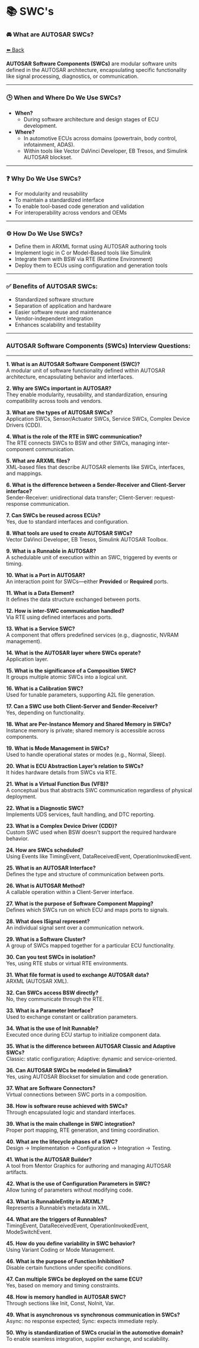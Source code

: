 # 📚 SWC's 

### 🚘 What are AUTOSAR SWCs?
<a class="back-sidebar-btn" href="javascript:history.back()">⬅️ Back</a>

**AUTOSAR Software Components (SWCs)** are modular software units defined in the AUTOSAR architecture, encapsulating specific functionality like signal processing, diagnostics, or communication.

---

### 🕒 When and Where Do We Use SWCs?

- **When?**
  - During software architecture and design stages of ECU development.
- **Where?**
  - In automotive ECUs across domains (powertrain, body control, infotainment, ADAS).
  - Within tools like Vector DaVinci Developer, EB Tresos, and Simulink AUTOSAR blockset.

---

### ❓ Why Do We Use SWCs?

- For modularity and reusability
- To maintain a standardized interface
- To enable tool-based code generation and validation
- For interoperability across vendors and OEMs

---

### ⚙️ How Do We Use SWCs?

- Define them in ARXML format using AUTOSAR authoring tools
- Implement logic in C or Model-Based tools like Simulink
- Integrate them with BSW via RTE (Runtime Environment)
- Deploy them to ECUs using configuration and generation tools

---

### ✅ Benefits of AUTOSAR SWCs:

- Standardized software structure
- Separation of application and hardware
- Easier software reuse and maintenance
- Vendor-independent integration
- Enhances scalability and testability

---

### **AUTOSAR Software Components (SWCs) Interview Questions**:

---

**1. What is an AUTOSAR Software Component (SWC)?**  
A modular unit of software functionality defined within AUTOSAR architecture, encapsulating behavior and interfaces.

**2. Why are SWCs important in AUTOSAR?**  
They enable modularity, reusability, and standardization, ensuring compatibility across tools and vendors.

**3. What are the types of AUTOSAR SWCs?**  
Application SWCs, Sensor/Actuator SWCs, Service SWCs, Complex Device Drivers (CDD).

**4. What is the role of the RTE in SWC communication?**  
The RTE connects SWCs to BSW and other SWCs, managing inter-component communication.

**5. What are ARXML files?**  
XML-based files that describe AUTOSAR elements like SWCs, interfaces, and mappings.

**6. What is the difference between a Sender-Receiver and Client-Server interface?**  
Sender-Receiver: unidirectional data transfer; Client-Server: request-response communication.

**7. Can SWCs be reused across ECUs?**  
Yes, due to standard interfaces and configuration.

**8. What tools are used to create AUTOSAR SWCs?**  
Vector DaVinci Developer, EB Tresos, Simulink AUTOSAR Toolbox.

**9. What is a Runnable in AUTOSAR?**  
A schedulable unit of execution within an SWC, triggered by events or timing.

**10. What is a Port in AUTOSAR?**  
An interaction point for SWCs—either **Provided** or **Required** ports.

**11. What is a Data Element?**  
It defines the data structure exchanged between ports.

**12. How is inter-SWC communication handled?**  
Via RTE using defined interfaces and ports.

**13. What is a Service SWC?**  
A component that offers predefined services (e.g., diagnostic, NVRAM management).

**14. What is the AUTOSAR layer where SWCs operate?**  
Application layer.

**15. What is the significance of a Composition SWC?**  
It groups multiple atomic SWCs into a logical unit.

**16. What is a Calibration SWC?**  
Used for tunable parameters, supporting A2L file generation.

**17. Can a SWC use both Client-Server and Sender-Receiver?**  
Yes, depending on functionality.

**18. What are Per-Instance Memory and Shared Memory in SWCs?**  
Instance memory is private; shared memory is accessible across components.

**19. What is Mode Management in SWCs?**  
Used to handle operational states or modes (e.g., Normal, Sleep).

**20. What is ECU Abstraction Layer’s relation to SWCs?**  
It hides hardware details from SWCs via RTE.

**21. What is a Virtual Function Bus (VFB)?**  
A conceptual bus that abstracts SWC communication regardless of physical deployment.

**22. What is a Diagnostic SWC?**  
Implements UDS services, fault handling, and DTC reporting.

**23. What is a Complex Device Driver (CDD)?**  
Custom SWC used when BSW doesn't support the required hardware behavior.

**24. How are SWCs scheduled?**  
Using Events like TimingEvent, DataReceivedEvent, OperationInvokedEvent.

**25. What is an AUTOSAR Interface?**  
Defines the type and structure of communication between ports.

**26. What is AUTOSAR Method?**  
A callable operation within a Client-Server interface.

**27. What is the purpose of Software Component Mapping?**  
Defines which SWCs run on which ECU and maps ports to signals.

**28. What does ISignal represent?**  
An individual signal sent over a communication network.

**29. What is a Software Cluster?**  
A group of SWCs mapped together for a particular ECU functionality.

**30. Can you test SWCs in isolation?**  
Yes, using RTE stubs or virtual RTE environments.

**31. What file format is used to exchange AUTOSAR data?**  
ARXML (AUTOSAR XML).

**32. Can SWCs access BSW directly?**  
No, they communicate through the RTE.

**33. What is a Parameter Interface?**  
Used to exchange constant or calibration parameters.

**34. What is the use of Init Runnable?**  
Executed once during ECU startup to initialize component data.

**35. What is the difference between AUTOSAR Classic and Adaptive SWCs?**  
Classic: static configuration; Adaptive: dynamic and service-oriented.

**36. Can AUTOSAR SWCs be modeled in Simulink?**  
Yes, using AUTOSAR Blockset for simulation and code generation.

**37. What are Software Connectors?**  
Virtual connections between SWC ports in a composition.

**38. How is software reuse achieved with SWCs?**  
Through encapsulated logic and standard interfaces.

**39. What is the main challenge in SWC integration?**  
Proper port mapping, RTE generation, and timing coordination.

**40. What are the lifecycle phases of a SWC?**  
Design → Implementation → Configuration → Integration → Testing.

**41. What is the AUTOSAR Builder?**  
A tool from Mentor Graphics for authoring and managing AUTOSAR artifacts.

**42. What is the use of Configuration Parameters in SWC?**  
Allow tuning of parameters without modifying code.

**43. What is RunnableEntity in ARXML?**  
Represents a Runnable’s metadata in XML.

**44. What are the triggers of Runnables?**  
TimingEvent, DataReceivedEvent, OperationInvokedEvent, ModeSwitchEvent.

**45. How do you define variability in SWC behavior?**  
Using Variant Coding or Mode Management.

**46. What is the purpose of Function Inhibition?**  
Disable certain functions under specific conditions.

**47. Can multiple SWCs be deployed on the same ECU?**  
Yes, based on memory and timing constraints.

**48. How is memory handled in AUTOSAR SWC?**  
Through sections like Init, Const, NoInit, Var.

**49. What is asynchronous vs synchronous communication in SWCs?**  
Async: no response expected; Sync: expects immediate reply.

**50. Why is standardization of SWCs crucial in the automotive domain?**  
To enable seamless integration, supplier exchange, and scalability.
